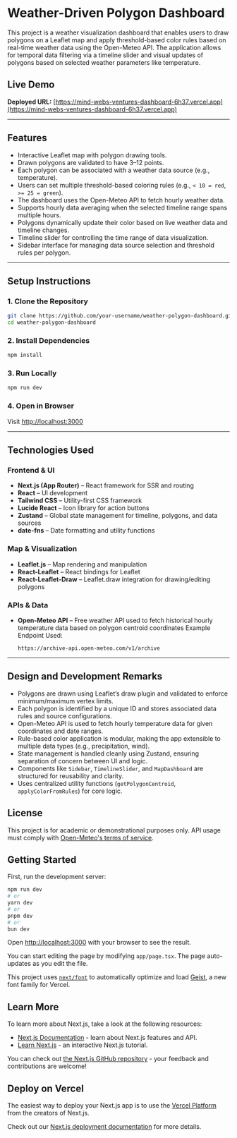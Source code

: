 
# Weather-Driven Polygon Dashboard

This project is a weather visualization dashboard that enables users to draw polygons on a Leaflet map and apply threshold-based color rules based on real-time weather data using the Open-Meteo API. The application allows for temporal data filtering via a timeline slider and visual updates of polygons based on selected weather parameters like temperature.

## Live Demo

**Deployed URL:** [https://mind-webs-ventures-dashboard-6h37.vercel.app](https://mind-webs-ventures-dashboard-6h37.vercel.app)

---

## Features

- Interactive Leaflet map with polygon drawing tools.
- Drawn polygons are validated to have 3–12 points.
- Each polygon can be associated with a weather data source (e.g., temperature).
- Users can set multiple threshold-based coloring rules (e.g., `< 10 = red`, `>= 25 = green`).
- The dashboard uses the Open-Meteo API to fetch hourly weather data.
- Supports hourly data averaging when the selected timeline range spans multiple hours.
- Polygons dynamically update their color based on live weather data and timeline changes.
- Timeline slider for controlling the time range of data visualization.
- Sidebar interface for managing data source selection and threshold rules per polygon.

---

## Setup Instructions

### 1. Clone the Repository

```bash
git clone https://github.com/your-username/weather-polygon-dashboard.git
cd weather-polygon-dashboard
````

### 2. Install Dependencies

```bash
npm install
```

### 3. Run Locally

```bash
npm run dev
```

### 4. Open in Browser

Visit [http://localhost:3000](http://localhost:3000)

---

## Technologies Used

### Frontend & UI

* **Next.js (App Router)** – React framework for SSR and routing
* **React** – UI development
* **Tailwind CSS** – Utility-first CSS framework
* **Lucide React** – Icon library for action buttons
* **Zustand** – Global state management for timeline, polygons, and data sources
* **date-fns** – Date formatting and utility functions

### Map & Visualization

* **Leaflet.js** – Map rendering and manipulation
* **React-Leaflet** – React bindings for Leaflet
* **React-Leaflet-Draw** – Leaflet.draw integration for drawing/editing polygons

### APIs & Data

* **Open-Meteo API** – Free weather API used to fetch historical hourly temperature data based on polygon centroid coordinates
  Example Endpoint Used:

  ```
  https://archive-api.open-meteo.com/v1/archive
  ```

---

## Design and Development Remarks

* Polygons are drawn using Leaflet’s draw plugin and validated to enforce minimum/maximum vertex limits.
* Each polygon is identified by a unique ID and stores associated data rules and source configurations.
* Open-Meteo API is used to fetch hourly temperature data for given coordinates and date ranges.
* Rule-based color application is modular, making the app extensible to multiple data types (e.g., precipitation, wind).
* State management is handled cleanly using Zustand, ensuring separation of concern between UI and logic.
* Components like `Sidebar`, `TimelineSlider`, and `MapDashboard` are structured for reusability and clarity.
* Uses centralized utility functions (`getPolygonCentroid`, `applyColorFromRules`) for core logic.




## License

This project is for academic or demonstrational purposes only. API usage must comply with [Open-Meteo's terms of service](https://open-meteo.com/en/docs#terms).

## Getting Started

First, run the development server:

```bash
npm run dev
# or
yarn dev
# or
pnpm dev
# or
bun dev
```

Open [http://localhost:3000](http://localhost:3000) with your browser to see the result.

You can start editing the page by modifying `app/page.tsx`. The page auto-updates as you edit the file.

This project uses [`next/font`](https://nextjs.org/docs/app/building-your-application/optimizing/fonts) to automatically optimize and load [Geist](https://vercel.com/font), a new font family for Vercel.

## Learn More

To learn more about Next.js, take a look at the following resources:

- [Next.js Documentation](https://nextjs.org/docs) - learn about Next.js features and API.
- [Learn Next.js](https://nextjs.org/learn) - an interactive Next.js tutorial.

You can check out [the Next.js GitHub repository](https://github.com/vercel/next.js) - your feedback and contributions are welcome!

## Deploy on Vercel

The easiest way to deploy your Next.js app is to use the [Vercel Platform](https://vercel.com/new?utm_medium=default-template&filter=next.js&utm_source=create-next-app&utm_campaign=create-next-app-readme) from the creators of Next.js.

Check out our [Next.js deployment documentation](https://nextjs.org/docs/app/building-your-application/deploying) for more details.
